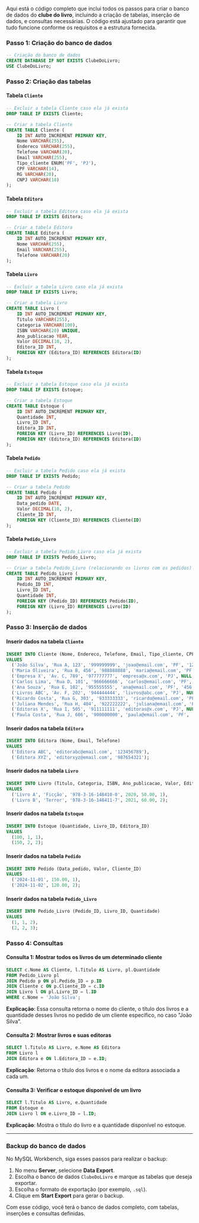 Aqui está o código completo que inclui todos os passos para criar o banco de dados do **clube do livro**, incluindo a criação de tabelas, inserção de dados, e consultas necessárias. O código está ajustado para garantir que tudo funcione conforme os requisitos e a estrutura fornecida.

### Passo 1: Criação do banco de dados

```sql
-- Criação do banco de dados
CREATE DATABASE IF NOT EXISTS ClubeDoLivro;
USE ClubeDoLivro;
```

### Passo 2: Criação das tabelas

#### Tabela `Cliente`

```sql
-- Excluir a tabela Cliente caso ela já exista
DROP TABLE IF EXISTS Cliente;

-- Criar a tabela Cliente
CREATE TABLE Cliente (
    ID INT AUTO_INCREMENT PRIMARY KEY,
    Nome VARCHAR(255),
    Endereco VARCHAR(255),
    Telefone VARCHAR(20),
    Email VARCHAR(255),
    Tipo_cliente ENUM('PF', 'PJ'),
    CPF VARCHAR(14),
    RG VARCHAR(20),
    CNPJ VARCHAR(18)
);
```

#### Tabela `Editora`

```sql
-- Excluir a tabela Editora caso ela já exista
DROP TABLE IF EXISTS Editora;

-- Criar a tabela Editora
CREATE TABLE Editora (
    ID INT AUTO_INCREMENT PRIMARY KEY,
    Nome VARCHAR(255),
    Email VARCHAR(255),
    Telefone VARCHAR(20)
);
```

#### Tabela `Livro`

```sql
-- Excluir a tabela Livro caso ela já exista
DROP TABLE IF EXISTS Livro;

-- Criar a tabela Livro
CREATE TABLE Livro (
    ID INT AUTO_INCREMENT PRIMARY KEY,
    Titulo VARCHAR(255),
    Categoria VARCHAR(100),
    ISBN VARCHAR(20) UNIQUE,
    Ano_publicacao YEAR,
    Valor DECIMAL(10, 2),
    Editora_ID INT,
    FOREIGN KEY (Editora_ID) REFERENCES Editora(ID)
);
```

#### Tabela `Estoque`

```sql
-- Excluir a tabela Estoque caso ela já exista
DROP TABLE IF EXISTS Estoque;

-- Criar a tabela Estoque
CREATE TABLE Estoque (
    ID INT AUTO_INCREMENT PRIMARY KEY,
    Quantidade INT,
    Livro_ID INT,
    Editora_ID INT,
    FOREIGN KEY (Livro_ID) REFERENCES Livro(ID),
    FOREIGN KEY (Editora_ID) REFERENCES Editora(ID)
);
```

#### Tabela `Pedido`

```sql
-- Excluir a tabela Pedido caso ela já exista
DROP TABLE IF EXISTS Pedido;

-- Criar a tabela Pedido
CREATE TABLE Pedido (
    ID INT AUTO_INCREMENT PRIMARY KEY,
    Data_pedido DATE,
    Valor DECIMAL(10, 2),
    Cliente_ID INT,
    FOREIGN KEY (Cliente_ID) REFERENCES Cliente(ID)
);
```

#### Tabela `Pedido_Livro`

```sql
-- Excluir a tabela Pedido_Livro caso ela já exista
DROP TABLE IF EXISTS Pedido_Livro;

-- Criar a tabela Pedido_Livro (relacionando os livros com os pedidos)
CREATE TABLE Pedido_Livro (
    ID INT AUTO_INCREMENT PRIMARY KEY,
    Pedido_ID INT,
    Livro_ID INT,
    Quantidade INT,
    FOREIGN KEY (Pedido_ID) REFERENCES Pedido(ID),
    FOREIGN KEY (Livro_ID) REFERENCES Livro(ID)
);
```

### Passo 3: Inserção de dados

#### Inserir dados na tabela `Cliente`

```sql
INSERT INTO Cliente (Nome, Endereco, Telefone, Email, Tipo_cliente, CPF, RG, CNPJ) 
VALUES 
  ('João Silva', 'Rua A, 123', '999999999', 'joao@email.com', 'PF', '123.456.789-00', 'MG1234567', NULL),
  ('Maria Oliveira', 'Rua B, 456', '988888888', 'maria@email.com', 'PF', '234.567.890-11', 'MG2345678', NULL),
  ('Empresa X', 'Av. C, 789', '977777777', 'empresa@x.com', 'PJ', NULL, NULL, '12.345.678/0001-99'),
  ('Carlos Lima', 'Rua D, 101', '966666666', 'carlos@email.com', 'PF', '345.678.901-22', 'MG3456789', NULL),
  ('Ana Souza', 'Rua E, 102', '955555555', 'ana@email.com', 'PF', '456.789.012-33', 'MG4567890', NULL),
  ('Livros ABC', 'Av. F, 202', '944444444', 'livros@abc.com', 'PJ', NULL, NULL, '23.456.789/0001-00'),
  ('Ricardo Costa', 'Rua G, 303', '933333333', 'ricardo@email.com', 'PF', '567.890.123-44', 'MG5678901', NULL),
  ('Juliana Mendes', 'Rua H, 404', '922222222', 'juliana@email.com', 'PF', '678.901.234-55', 'MG6789012', NULL),
  ('Editoras X', 'Rua I, 505', '911111111', 'editoras@x.com', 'PJ', NULL, NULL, '34.567.890/0001-11'),
  ('Paula Costa', 'Rua J, 606', '900000000', 'paula@email.com', 'PF', '789.012.345-66', 'MG7890123', NULL);
```

#### Inserir dados na tabela `Editora`

```sql
INSERT INTO Editora (Nome, Email, Telefone) 
VALUES 
  ('Editora ABC', 'editorabc@email.com', '123456789'),
  ('Editora XYZ', 'editorxyz@email.com', '987654321');
```

#### Inserir dados na tabela `Livro`

```sql
INSERT INTO Livro (Titulo, Categoria, ISBN, Ano_publicacao, Valor, Editora_ID) 
VALUES 
  ('Livro A', 'Ficção', '978-3-16-148410-0', 2020, 50.00, 1),
  ('Livro B', 'Terror', '978-3-16-148411-7', 2021, 60.00, 2);
```

#### Inserir dados na tabela `Estoque`

```sql
INSERT INTO Estoque (Quantidade, Livro_ID, Editora_ID) 
VALUES 
  (100, 1, 1),
  (150, 2, 2);
```

#### Inserir dados na tabela `Pedido`

```sql
INSERT INTO Pedido (Data_pedido, Valor, Cliente_ID) 
VALUES 
  ('2024-11-01', 150.00, 1),
  ('2024-11-02', 120.00, 2);
```

#### Inserir dados na tabela `Pedido_Livro`

```sql
INSERT INTO Pedido_Livro (Pedido_ID, Livro_ID, Quantidade) 
VALUES 
  (1, 1, 2),
  (2, 2, 3);
```

### Passo 4: Consultas

#### Consulta 1: Mostrar todos os livros de um determinado cliente

```sql
SELECT c.Nome AS Cliente, l.Titulo AS Livro, pl.Quantidade 
FROM Pedido_Livro pl
JOIN Pedido p ON pl.Pedido_ID = p.ID
JOIN Cliente c ON p.Cliente_ID = c.ID
JOIN Livro l ON pl.Livro_ID = l.ID
WHERE c.Nome = 'João Silva';
```

**Explicação**: Essa consulta retorna o nome do cliente, o título dos livros e a quantidade desses livros no pedido de um cliente específico, no caso "João Silva".

#### Consulta 2: Mostrar livros e suas editoras

```sql
SELECT l.Titulo AS Livro, e.Nome AS Editora
FROM Livro l
JOIN Editora e ON l.Editora_ID = e.ID;
```

**Explicação**: Retorna o título dos livros e o nome da editora associada a cada um.

#### Consulta 3: Verificar o estoque disponível de um livro

```sql
SELECT l.Titulo AS Livro, e.Quantidade
FROM Estoque e
JOIN Livro l ON e.Livro_ID = l.ID;
```

**Explicação**: Mostra o título do livro e a quantidade disponível no estoque.

---

### Backup do banco de dados

No MySQL Workbench, siga esses passos para realizar o backup:

1. No menu **Server**, selecione **Data Export**.
2. Escolha o banco de dados `ClubeDoLivro` e marque as tabelas que deseja exportar.
3. Escolha o formato de exportação (por exemplo, `.sql`).
4. Clique em **Start Export** para gerar o backup.

Com esse código, você terá o banco de dados completo, com tabelas, inserções e consultas definidas.
